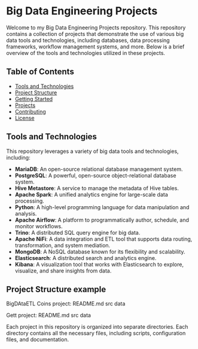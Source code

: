 # Big Data Engineering Projects

Welcome to my Big Data Engineering Projects repository. 
This repository contains a collection of projects that demonstrate the use of various big data tools and technologies, 
including databases, data processing frameworks, workflow management systems, and more. 
Below is a brief overview of the tools and technologies utilized in these projects.

## Table of Contents

- [Tools and Technologies](#tools-and-technologies)
- [Project Structure](#project-structure)
- [Getting Started](#getting-started)
- [Projects](#projects)
- [Contributing](#contributing)
- [License](#license)

## Tools and Technologies

This repository leverages a variety of big data tools and technologies, including:

- **MariaDB**: An open-source relational database management system.
- **PostgreSQL**: A powerful, open-source object-relational database system.
- **Hive Metastore**: A service to manage the metadata of Hive tables.
- **Apache Spark**: A unified analytics engine for large-scale data processing.
- **Python**: A high-level programming language for data manipulation and analysis.
- **Apache Airflow**: A platform to programmatically author, schedule, and monitor workflows.
- **Trino**: A distributed SQL query engine for big data.
- **Apache NiFi**: A data integration and ETL tool that supports data routing, transformation, and system mediation.
- **MongoDB**: A NoSQL database known for its flexibility and scalability.
- **Elasticsearch**: A distributed search and analytics engine.
- **Kibana**: A visualization tool that works with Elasticsearch to explore, visualize, and share insights from data.

## Project Structure example
BigDAtaETL
Coins project:
README.md
src
data

Gett project:
README.md
src
data

Each project in this repository is organized into separate directories. 
Each directory contains all the necessary files, including scripts, configuration files, and documentation.

